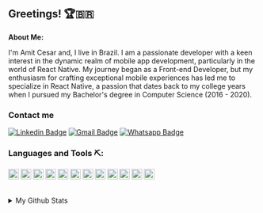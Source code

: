 ## Greetings!   🏆🇧🇷 

**About Me:**

I'm Amit Cesar and,
I live in Brazil. I am a passionate developer with a keen interest in the dynamic realm of mobile app development, particularly in the world of React Native. My journey began as a Front-end Developer, but my enthusiasm for crafting exceptional mobile experiences has led me to specialize in React Native, a passion that dates back to my college years when I pursued my Bachelor's degree in Computer Science (2016 - 2020).


### Contact me  



[![Linkedin Badge](https://img.shields.io/badge/-Linkedin-16171A?logo=linkedin&style=for-the-badge&logoColor=white&link=https://www.linkedin.com/in/amitcesar/)](https://www.linkedin.com/in/amitcesar/)
[![Gmail Badge](https://img.shields.io/badge/-Gmail-c14438?logo=Gmail&style=for-the-badge&logoColor=white&link=mailto:amitcesar27@gmail.com)](mailto:amitcesar27@gmail.com)
[![Whatsapp Badge](https://img.shields.io/badge/whatsapp-a?color=black&logo=whatsapp)](https://wa.me/+5581995980946)


  




### Languages and Tools  ⛏:
<a href="https://developer.mozilla.org/en-US/docs/Web/JavaScript" title="JavaScript"><img src="https://github.com/tomchen/stack-icons/blob/master/logos/javascript.svg" alt="JavaScript" width="21px" height="21px"></a>
<a href="https://tc39.es/ecma262/" title="ECMAScript 6"><img src="https://github.com/tomchen/stack-icons/blob/master/logos/es6.svg" alt="ECMAScript 6" width="21px" height="21px"></a>
<a href="https://www.typescriptlang.org/" title="Typescript"><img src="https://github.com/tomchen/stack-icons/blob/master/logos/typescript-icon.svg" alt="Typescript" width="21px" height="21px"></a>
<a href="https://reactjs.org/" title="React"><img src="https://github.com/tomchen/stack-icons/blob/master/logos/react.svg" alt="React" width="21px" height="21px"></a>
<a href="https://redux.js.org/" title="Redux"><img src="https://github.com/tomchen/stack-icons/blob/master/logos/redux.svg" alt="Redux" width="21px" height="21px"></a>
<a href="https://reactnative.dev/" title="React Native"><img src="https://github.com/tomchen/stack-icons/blob/master/logos/react.svg" alt="React Native" width="21px" height="21px"></a>
<a href="https://git-scm.com/" title="Git"><img src="https://github.com/tomchen/stack-icons/blob/master/logos/git-icon.svg" alt="Git" width="21px" height="21px"></a>
<a href="https://www.npmjs.com/" title="NPM"><img src="https://github.com/tomchen/stack-icons/blob/master/logos/npm.svg" alt="NPM" width="21px" height="21px"></a>
<a href="https://yarnpkg.com/" title="Yarn"><img src="https://github.com/tomchen/stack-icons/blob/master/logos/yarn.svg" alt="Yarn" width="21px" height="21px"></a>
<a href="https://babeljs.io/" title="Babel"><img src="https://github.com/tomchen/stack-icons/blob/master/logos/babel.svg" alt="Babel" width="21px" height="21px"></a>
<a href="https://eslint.org/" title="ESLint"><img src="https://github.com/tomchen/stack-icons/blob/master/logos/eslint.svg" alt="ESLint" width="21px" height="21px"></a>
<a href="https://code.visualstudio.com/" title="Visual Studio Code"><img src="https://github.com/tomchen/stack-icons/blob/master/logos/visual-studio-code.svg" alt="Visual Studio Code" width="21px" height="21px"></a>

<br>

<details>
  <summary>My Github Stats</summary>

 <div>
  <a href="https://github.com/amitcesar"><br>
  <img height="184em" src="https://github-readme-stats.vercel.app/api/top-langs/?username=amitcesar&layout=compact&langs_count=8&theme=vision-friendly-dark"/>
    
</div>
</details>
 


<!--
**amitcesar/amitcesar** is a ✨ _special_ ✨ repository because its `README.md` (this file) appears on your GitHub profile.

Here are some ideas to get you started:
- 📚 Always improving my knowledge
- 🔭 I’m currently working on ...
- 🌱 I’m currently learning ...
- 👯 I’m looking to collaborate on ...
- 🤔 I’m looking for help with ...
- 💬 Ask me about ...
- 📫 How to reach me: ...
- 😄 Pronouns: ...
- ⚡ Fun fact: ...
-->
  
  <!-- <p align="left">
  <!-- [![Top Langs](https://github-readme-stats.vercel.app/api/top-langs/?username=claudianopl&layout=compact&show_icons=true&text_color=ffffff&bg_color=16171A&title_color=ffffff&locale=pt-br&count_private=true)](https://github.com/claudianop) -->

<!--   ![Anurag's GitHub stats](https://github-readme-stats.vercel.app/api?username=amitcesar&show_icons=true&text_color=ffffff&bg_color=16171A&icon_color=567EF6&title_color=ffffff&locale=pt-br&custom_title=Estat%C3%ADstica%20Amit%20Cesar&count_private=true)
</p> -->
